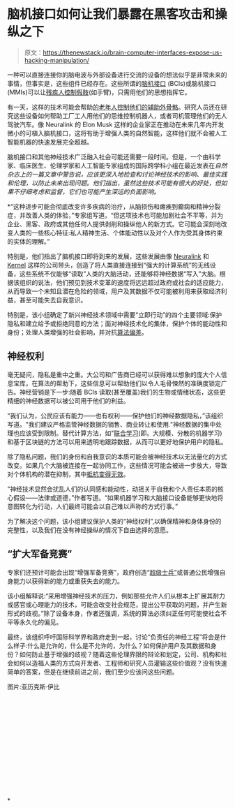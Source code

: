 # 脑机接口如何让我们暴露在黑客攻击和操纵之下

> 原文：<https://thenewstack.io/brain-computer-interfaces-expose-us-hacking-manipulation/>

一种可以直接连接你的脑电波与外部设备进行交流的设备的想法似乎是非常未来的事情，但事实是，这些组件已经存在。这些所谓的[脑机接口](https://en.wikipedia.org/wiki/Brain%E2%80%93computer_interface) (BCIs)或脑机接口(MMIs)可以让[残疾人控制假肢](https://thenewstack.io/control-robotic-arm-mind-using-machine-learning/)(如手臂)，只需用他们的思想指挥它。

有一天，这样的技术可能会帮助[的老年人控制他们的辅助外骨骼](https://www.sciencedaily.com/releases/2015/08/150817220240.htm)。研究人员还在研究这些设备如何帮助工厂工人用他们的思维控制机器人，或者司机管理他们的无人驾驶汽车。像 Neuralink 的 Elon Musk 这样的企业家正在推动在未来几年内开发微小的可植入脑机接口，这将有助于增强人类的自然智能，这样他们就不会被人工智能机器的快速发展完全超越。

脑机接口和其他神经技术广泛融入社会可能还需要一段时间。但是，一个由科学家、临床医生、伦理学家和人工智能专家组成的国际跨学科小组在最近发表在[](https://www.nature.com/news/four-ethical-priorities-for-neurotechnologies-and-ai-1.22960)*自然杂志上的一篇文章中警告说，应该更深入地检查和讨论神经技术的影响、最佳实践和伦理，以防止未来出现问题。他们指出，虽然这些技术可能有很大的好处，但如果不仔细考虑和监督，它们也可能产生深远的负面影响。*

 *“这种进步可能会彻底改变许多疾病的治疗，从脑损伤和瘫痪到癫痫和精神分裂症，并改善人类的体验，”专家组写道。“但这项技术也可能加剧社会不平等，并为企业、黑客、政府或其他任何人提供剥削和操纵他人的新方式。它可能会深刻地改变人类的一些核心特征:私人精神生活、个体能动性以及对个人作为受其身体约束的实体的理解。”

特别是，他们指出了脑机接口即将到来的发展，这些发展由像 [Neuralink](https://thenewstack.io/elon-musks-neuralink-wants-enhance-humans-symbiosis-superintelligent-ai/) 和 [Kernel](https://thenewstack.io/biomedical-startup-augments-human-intelligence-electric-stimulation/) 这样的公司带头，创造了将人类直接连接到“强大的计算系统”的无线设备，这些系统不仅能够“读取”人类的大脑活动，还能够将神经数据“写入”大脑。根据该组织的说法，他们预见到技术变革的速度将远远超过政府或社会的适应能力，从而导致一个未知且潜在危险的领域，用户及其数据不仅可能被利用来获取经济利益，甚至可能失去自我意识。

特别是，该小组确定了新兴神经技术领域中需要“立即行动”的四个主要领域:保护隐私和建立给予或拒绝同意的方法；面对神经技术化的集体，保护个体的能动性和身份；处理人类增强的社会影响，并对抗[算法偏差](https://en.wikipedia.org/wiki/Algorithmic_bias)。

## 神经权利

毫无疑问，隐私是重中之重。大公司和广告商已经可以获得难以想象的庞大个人信息宝库，在算法的帮助下，这些信息可以帮助他们以令人毛骨悚然的准确度锁定广告。神经营销是下一步:随着 BCIs 读取(甚至覆盖)我们的生物或情绪状态，这些更精细的神经数据可以被公司用于他们的利益。

“我们认为，公民应该有能力——也有权利——保护他们的神经数据隐私，”该组织写道。"我们建议严格监管神经数据的销售、商业转让和使用."神经数据的集中处理也应该受到限制。替代计算方法，如"[联合学习](https://research.googleblog.com/2017/04/federated-learning-collaborative.html)(即。大规模、分散的机器学习)和基于区块链的方法可以用来透明地跟踪数据，从而可以更好地保护用户的隐私。

除了隐私问题，我们的身份和自我意识的本质可能会被神经技术以无法量化的方式改变。如果几个大脑被连接在一起协同工作，这些情况可能会被进一步放大，导致对个体机构的潜在抑制，其中[抵抗变得无效](https://en.wikipedia.org/wiki/Borg_(Star_Trek))。

“神经技术显然会扰乱人们的认同感和能动性，动摇关于自我和个人责任本质的核心假设——法律或道德，”作者写道。“如果机器学习和大脑接口设备能够更快地将意图转化为行动，人们最终可能会以自己难以声称的方式行事。”

为了解决这个问题，该小组建议保护人类的“神经权利”,以确保精神和身体身份的完整性，以及我们在没有神经操纵的情况下自由选择的意愿。

## “扩大军备竞赛”

专家们还预计可能会出现“增强军备竞赛”，政府创造“[超级士兵”](https://thenewstack.io/darpa-tech-will-treat-disease-electricity-light-sound-magnetic-fields/)或普通公民增强自身能力以获得新的能力或重获失去的能力。

该小组解释说:“采用增强神经技术的压力，例如那些允许人们从根本上扩展其耐力或感官或心理能力的技术，可能会改变社会规范，提出公平获取的问题，并产生新形式的歧视。”除了设备本身，作者还强调，系统的算法必须纠正任何可能使社会不平等永久化的偏见。

最终，该组织呼吁国际科学界和政府走到一起，讨论“负责任的神经工程”将会是什么样子:什么是允许的，什么是不允许的，为什么？如何保护用户及其数据和身份？如何防止基于增强的歧视？随着这些伦理界限的辩论和划定，公司、机构和社会如何以造福人类的方式向开发者、工程师和研究人员灌输这些价值观？没有快速简单的答案，但是在继续前进之前，我们至少应该问这些问题。

图片:亚历克斯·伊比

<svg xmlns:xlink="http://www.w3.org/1999/xlink" viewBox="0 0 68 31" version="1.1"><title>Group</title> <desc>Created with Sketch.</desc></svg>*